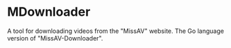 # MDownloader
A tool for downloading videos from the "MissAV" website. The Go language version of "MissAV-Downloader".

